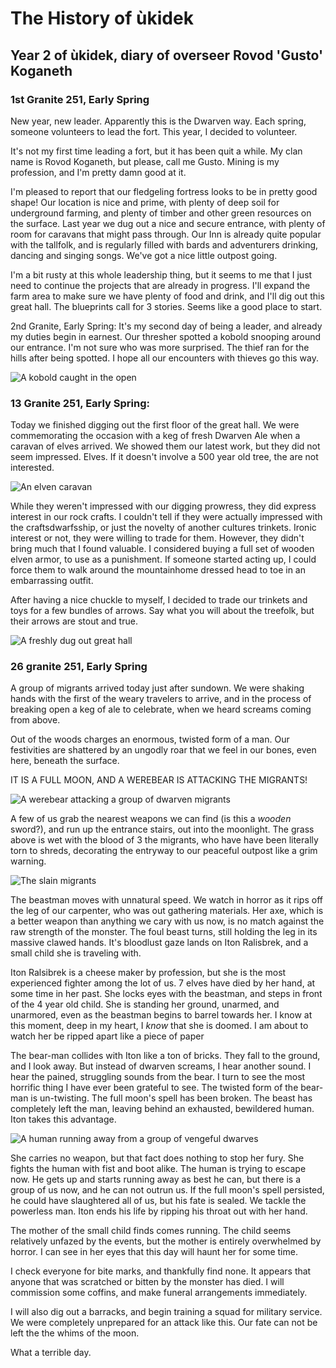 The History of ùkidek
=====================

Year 2 of ùkidek, diary of overseer Rovod 'Gusto' Koganeth
---------------------------------------------------

### 1st Granite 251, Early Spring

New year, new leader. Apparently this is the Dwarven way. Each spring, someone volunteers to lead the fort. This year, I decided to volunteer.

It's not my first time leading a fort, but it has been quit a while. My clan name is Rovod Koganeth, but please, call me Gusto. Mining is my profession, and I'm pretty damn good at it.

I'm pleased to report that our fledgeling fortress looks to be in pretty good shape! Our location is nice and prime, with plenty of deep soil for underground farming, and plenty of timber and other green resources on the surface. Last year we dug out a nice and secure entrance, with plenty of room for caravans that might pass through. Our Inn is already quite popular with the tallfolk, and is regularly filled with bards and adventurers drinking, dancing and singing songs. We've got a nice little outpost going.

I'm a bit rusty at this whole leadership thing, but it seems to me that I just need to continue the projects that are already in progress. I'll expand the farm area to make sure we have plenty of food and drink, and I'll dig out this great hall. The blueprints call for 3 stories. Seems like a good place to start.

2nd Granite, Early Spring:
It's my second day of being a leader, and already my duties begin in earnest. Our thresher spotted a kobold snooping around our entrance. I'm not sure who was more surprised. The thief ran for the hills after being spotted. I hope all our encounters with thieves go this way.

![A kobold caught in the open](img/year-02/1-koboldThief.jpg "discovered!")

### 13 Granite 251, Early Spring:
Today we finished digging out the first floor of the great hall. We were commemorating the occasion with a keg of fresh Dwarven Ale when a caravan of elves arrived. We showed them our latest work, but they did not seem impressed. Elves. If it doesn't involve a 500 year old tree, the are not interested.

![An elven caravan](img/year-02/2-elvenCaravan.jpg "The elves arrive.")

While they weren't impressed with our digging prowress, they did express interest in our rock crafts. I couldn't tell if they were actually impressed with the craftsdwarfsship, or just the novelty of another cultures trinkets. Ironic interest or not, they were willing to trade for them. However, they didn't bring much that I found valuable. I considered buying a full set of wooden elven armor, to use as a punishment. If someone started acting up, I could force them to walk around the mountainhome dressed head to toe in an embarrassing outfit.

After having a nice chuckle to myself, I decided to trade our trinkets and toys for a few bundles of arrows. Say what you will about the treefolk, but their arrows are stout and true.

![A freshly dug out great hall](img/year-02/3-greatHall.jpg "Our new great hall.")

### 26 granite 251, Early Spring
A group of migrants arrived today just after sundown. We were shaking hands with the first of the weary travelers to arrive, and in the process of breaking open a keg of ale to celebrate, when we heard screams coming from above.

Out of the woods charges an enormous, twisted form of a man. Our festivities are shattered by an ungodly roar that we feel in our bones, even here, beneath the surface.

IT IS A FULL MOON, AND A WEREBEAR IS ATTACKING THE MIGRANTS!

![A werebear attacking a group of dwarven migrants](img/year-02/4-werebearAndMigrants.jpg "The monster is attacking!")

A few of us grab the nearest weapons we can find (is this a *wooden* sword?), and run up the entrance stairs, out into the moonlight.
The grass above is wet with the blood of 3 the migrants, who have have been literally torn to shreds, decorating the entryway to our peaceful outpost like a grim warning.

![The slain migrants](img/year-02/5-werebear_aftermath.jpg "The grisly scene.")

The beastman moves with unnatural speed. We watch in horror as it rips off the leg of our carpenter, who was out gathering materials. Her axe, which is a better weapon than anything we cary with us now, is no match against the raw strength of the monster. The foul beast turns, still holding the leg in its massive clawed hands. It's bloodlust gaze lands on Iton Ralisbrek, and a small child she is traveling with.

Iton Ralsibrek is a cheese maker by profession, but she is the most experienced fighter among the lot of us. 7 elves have died by her hand, at some time in her past. She locks eyes with the beastman, and steps in front of the 4 year old child. She is standing her ground, unarmed, and unarmored, even as the beastman begins to barrel towards her. I know at this moment, deep in my heart, I *know* that she is doomed. I am about to watch her be ripped apart like a piece of paper

The bear-man collides with Iton like a ton of bricks. They fall to the ground, and I look away. But instead of dwarven screams, I hear another sound. I hear the pained, struggling sounds from the bear. I turn to see the most horrific thing I have ever been grateful to see. The twisted form of the bear-man is un-twisting. The full moon's spell has been broken. The beast has completely left the man, leaving behind an exhausted, bewildered human. Iton takes this advantage.

![A human running away from a group of vengeful dwarves](img/year-02/6-chase.jpg "The human attempts to flee!")

She carries no weapon, but that fact does nothing to stop her fury. She fights the human with fist and boot alike. The human is trying to escape now. He gets up and starts running away as best he can, but there is a group of us now, and he can not outrun us. If the full moon's spell persisted, he could have slaughtered all of us, but his fate is sealed. We tackle the powerless man. Iton ends his life by ripping his throat out with her hand.

The mother of the small child finds comes running. The child seems relatively unfazed by the events, but the mother is entirely overwhelmed by horror. I can see in her eyes that this day will haunt her for some time.

I check everyone for bite marks, and thankfully find none. It appears that anyone that was scratched or bitten by the monster has died. I will commission some coffins, and make funeral arrangements immediately.

I will also dig out a barracks, and begin training a squad for military service. We were completely unprepared for an attack like this. Our fate can not be left the the whims of the moon.

What a terrible day.
